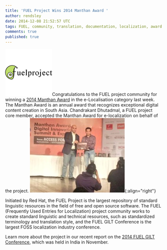 ```yaml
---
title: 'FUEL Project Wins 2014 Manthan Award '
author: rendsley
date: 2014-12-08 21:52:57 UTC
tags: FUEL, community, translation, documentation, localization, award
comments: true
published: true
---
```


![](/images/blog/fuel-logo.png)Congratulations to the FUEL project community for winning a [2014 Manthan Award](http://manthanaward.org/section_full_story.asp?id=1410) in the e-Localisation category last week. The Manthan Award is an annual award that recognizes exceptional digital content creation in South Asia. Chandrakant Dhutadmal, a FUEL project core member, accepted the Manthan Award for e-localization on behalf of the project. 
![](/images/blog/Fuel-Project-manthan-2014.jpg){:align="right"}

Initiated by Red Hat, the FUEL Project is the largest repository of standard linguistic resources in the field of free and open source software. The FUEL (Frequently Used Entries for Localization) project community works to create standard linguistic and technical resources, such as standardized terminology and translation style, and the FUEL GILT Conference is the largest FOSS localization industry conference. 

Learn more about the project in our recent report on the [2014 FUEL GILT Conference](http://community.redhat.com/blog/2014/12/report-from-fuel-gilt-conference-2014/), which was held in India in November.